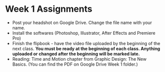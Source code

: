 # Week 1 Assignments

- Post your headshot on Google Drive. Change the file name with your name.
- Install the softwares (Photoshop, Illustrator, After Effects and Premiere Pro)
- Finish the flipbook - have the video file uploaded by the beginning of the next class. **You must be ready at the beginning of each class. Anything uploaded or changed after the beginning will be marked late.**
- Reading: Time and Motion chapter from Graphic Design: The New Basics. (You can find the PDF on Google Drive Week 1 folder.)


